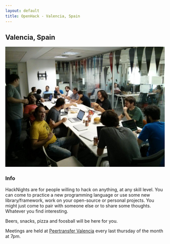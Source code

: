 ```yaml
---
layout: default
title: OpenHack - Valencia, Spain
---
```


## Valencia, Spain

![Photo of your meetup or city!](/valencia/hacknight.jpg)

### Info

HackNights are for people willing to hack on anything, at any skill level. You can come to practice a new programming language or use some new library/framework, work on your open-source or personal projects. You might just come to pair with someone else or to share some thoughts. Whatever you find interesting.

Beers, snacks, pizza and foosball will be here for you.

Meetings are held at [Peertransfer Valencia](https://goo.gl/maps/9JjoV) every last thursday of the month at 7pm.

